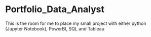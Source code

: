 # Portfolio_Data_Analyst
This is the room for me to place my small project with either python (Jupyter Notebook), PowerBI, SQL and Tableau
